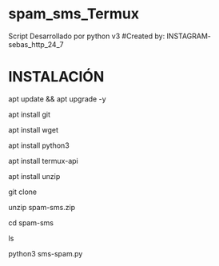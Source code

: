 # spam_sms_Termux
Script Desarrollado por python v3
#Created by:
INSTAGRAM- sebas_http_24_7
# INSTALACIÓN

apt update && apt upgrade -y

apt install git

apt install wget

apt install python3

apt install termux-api

apt install unzip

git clone

unzip spam-sms.zip

cd spam-sms

ls

python3 sms-spam.py
